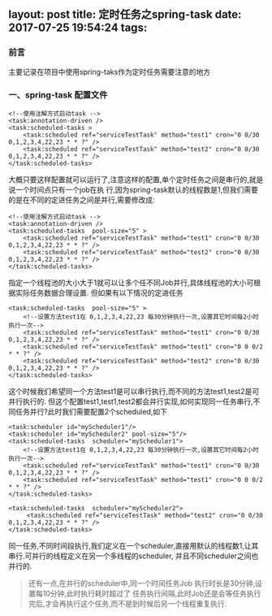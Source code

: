 layout: post
title: 定时任务之spring-task
date: 2017-07-25 19:54:24
tags:
---
### 前言
主要记录在项目中使用spring-taks作为定时任务需要注意的地方
### 一、spring-task 配置文件
```
<!--使用注解方式启动task -->
<task:annotation-driven />
<task:scheduled-tasks >
    <task:scheduled ref="serviceTestTask" method="test1" cron="0 0/30 0,1,2,3,4,22,23 * * ?" />
    <task:scheduled ref="serviceTestTask" method="test2" cron="0 0/30 0,1,2,3,4,22,23 * * ?" />
</task:scheduled-tasks>
```
大概只要这样配置就可以运行了,注意这样的配置,单个定时任务之间是串行的,就是说一个时间点只有一个job在执
行,因为spring-task默认的线程数是1,但我们需要的是在不同的定进任务之间是并行,需要修改成:

```
<!--使用注解方式启动task -->
<task:annotation-driven />
<task:scheduled-tasks  pool-size="5" >
    <task:scheduled ref="serviceTestTask" method="test1" cron="0 0/30 0,1,2,3,4,22,23 * * ?" />
    <task:scheduled ref="serviceTestTask" method="test2" cron="0 0/30 0,1,2,3,4,22,23 * * ?" />
</task:scheduled-tasks>
```
指定一个线程池的大小大于1就可以让多个任不同Job并行,具体线程池的大小可根据实际任务数据合理设置.
但如果有以下情况的定进任务
```
<task:scheduled-tasks  pool-size="5" >
    <!--设置方法test1在 0,1,2,3,4,22,23 每30分钟执行一次,设置其它时间每2小时执行一次-->
    <task:scheduled ref="serviceTestTask" method="test1" cron="0 0/30 0,1,2,3,4,22,23 * * ?" />
    <task:scheduled ref="serviceTestTask" method="test1" cron="0 0 0/2 * * ?" />
    <task:scheduled ref="serviceTestTask" method="test2" cron="0 0/30 0,1,2,3,4,22,23 * * ?" />
</task:scheduled-tasks>
```
这个时候我们希望同一个方法test1是可以串行执行,而不同的方法test1,test2是可并行执行的.
但这个配置test1,test1,test2都会并行实现,如何实现同一任务串行,不同任务并行?此时我们需要配置2个scheduled,如下

```
<task:scheduler id="myScheduler1"/>
<task:scheduler id="myScheduler2" pool-size="5"/>
<task:scheduled-tasks  scheduler="myScheduler1">
    <!--设置方法test1在 0,1,2,3,4,22,23 每30分钟执行一次,设置其它时间每2小时执行一次-->
    <task:scheduled ref="serviceTestTask" method="test1" cron="0 0/30 0,1,2,3,4,22,23 * * ?" />
    <task:scheduled ref="serviceTestTask" method="test1" cron="0 0 0/2 * * ?" />
</task:scheduled-tasks>

<task:scheduled-tasks  scheduler="myScheduler2">
     <task:scheduled ref="serviceTestTask" method="test2" cron="0 0/30 0,1,2,3,4,22,23 * * ?" />
</task:scheduled-tasks>
```
同一任务,不同时间段执行,我们定义在一个scheduler,直接用默认的线程数1,让其串行.可并行的线程定义在另一个多线程的scheduler,
并且不同scheduler之间也并行的.
> 还有一点,在并行的scheduler中,同一个时间任务Job 执行时长是30分钟,设置每10分钟,此时执行耗时超过了
> 任务执行间隔,此时Job还是会等任务执行完后,才会再执行这个任务,而不是到时候后另一个线程重复执行.

